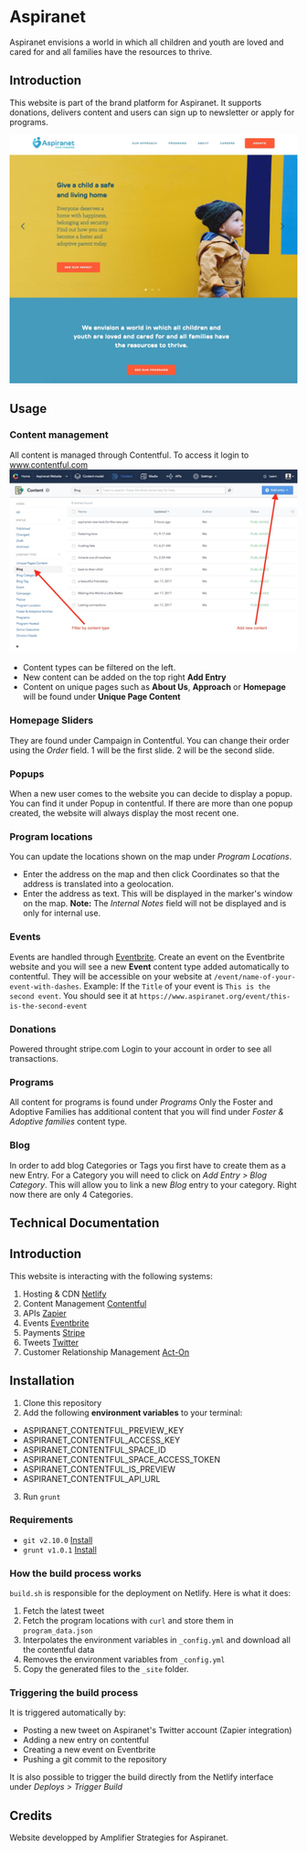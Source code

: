 # Aspiranet
Aspiranet envisions a world in which all children and youth are loved and cared for and all families have the resources to thrive.

## Introduction
This website is part of the brand platform for Aspiranet. It supports donations, delivers content and users can sign up to newsletter or apply for programs.

![Aspiranet Homepage](https://github.com/AmplifierDevel/Aspiranet/blob/master/assets/img/homepage-screenshot-for-documentation.jpg "Aspiranet Homepage")

## Usage

### Content management
All content is managed through Contentful. To access it login to www.contentful.com
![Contentful](https://github.com/AmplifierDevel/Aspiranet/blob/master/assets/img/documentation-content-management.jpg "Contentful")
- Content types can be filtered on the left.
- New content can be added on the top right **Add Entry**
- Content on unique pages such as **About Us**, **Approach** or **Homepage** will be found under **Unique Page Content**

### Homepage Sliders
They are found under Campaign in Contentful. You can change their order using the *Order* field. 1 will be the first slide. 2 will be the second slide.

### Popups
When a new user comes to the website you can decide to display a popup. You can find it under Popup in contentful.
If there are more than one popup created, the website will always display the most recent one.

### Program locations
You can update the locations shown on the map under *Program Locations*.
- Enter the address on the map and then click Coordinates so that the address is translated into a geolocation.
- Enter the address as text. This will be displayed in the marker's window on the map.
**Note:** The *Internal Notes* field will not be displayed and is only for internal use.

### Events
Events are handled through [Eventbrite](https://www.eventbrite.com).
Create an event on the Eventbrite website and you will see a new **Event** content type added automatically to contentful.
They will be accessible on your website at `/event/name-of-your-event-with-dashes`.
Example: 
If the `Title` of your event is `This is the second event`.
You should see it at `https://www.aspiranet.org/event/this-is-the-second-event`

### Donations
Powered throught stripe.com
Login to your account in order to see all transactions.

### Programs
All content for programs is found under *Programs*
Only the Foster and Adoptive Families has additional content that you will find under *Foster & Adoptive families* content type.

### Blog
In order to add blog Categories or Tags you first have to create them as a new Entry.
For a Category you will need to click on *Add Entry > Blog Category*.
This will allow you to link a new *Blog* entry to your category.
Right now there are only 4 Categories.


## Technical Documentation

## Introduction 
This website is interacting with the following systems:
1) Hosting & CDN [Netlify](https://www.netlify.com) 
2) Content Management [Contentful](https://www.contentful.com) 
3) APIs [Zapier](https://www.zapier.com)
4) Events [Eventbrite](https://www.eventbrite.com)
5) Payments [Stripe](https://www.stripe.com)
6) Tweets [Twitter](https://www.twitter.com)
7) Customer Relationship Management [Act-On](https://www.act-on.com/)

## Installation
1) Clone this repository
2) Add the following **environment variables** to your terminal: 
- ASPIRANET_CONTENTFUL_PREVIEW_KEY
- ASPIRANET_CONTENTFUL_ACCESS_KEY
- ASPIRANET_CONTENTFUL_SPACE_ID
- ASPIRANET_CONTENTFUL_SPACE_ACCESS_TOKEN
- ASPIRANET_CONTENTFUL_IS_PREVIEW
- ASPIRANET_CONTENTFUL_API_URL
3) Run `grunt`

### Requirements
- `git v2.10.0` [Install](https://git-scm.com/doc)
- `grunt v1.0.1` [Install](http://gruntjs.com/)

### How the build process works
`build.sh` is responsible for the deployment on Netlify. Here is what it does:
1) Fetch the latest tweet
2) Fetch the program locations with `curl` and store them in `program_data.json`
3) Interpolates the environment variables in `_config.yml` and download all the contentful data
4) Removes the environment variables from `_config.yml`
5) Copy the generated files to the `_site` folder.

### Triggering the build process
It is triggered automatically by:
- Posting a new tweet on Aspiranet's Twitter account (Zapier integration)
- Adding a new entry on contentful
- Creating a new event on Eventbrite
- Pushing a git commit to the repository

It is also possible to trigger the build directly from the Netlify interface under *Deploys > Trigger Build*

## Credits

Website developped by Amplifier Strategies for Aspiranet.